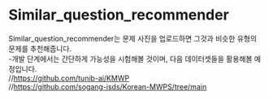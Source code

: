 # Similar_question_recommender

Similar_question_recommender는 문제 사진을 업로드하면 그것과 비슷한 유형의 문제를 추천해줍니다.  
-개발 단계에서는 간단하게 가능성을 시험해볼 것이며, 다음 데이터셋들을 활용해볼 예정입니다.  
//https://github.com/tunib-ai/KMWP  
//https://github.com/sogang-isds/Korean-MWPS/tree/main
